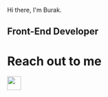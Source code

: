 Hi there, I'm Burak.

## Front-End Developer




# Reach out to me
<img height="32" width="32" src="https://unpkg.com/simple-icons@v7/icons/[Linkedin].svg" align="left" />

